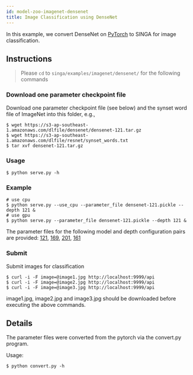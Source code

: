 ```yaml
---
id: model-zoo-imagenet-densenet
title: Image Classification using DenseNet
---
```


<!--- Licensed to the Apache Software Foundation (ASF) under one or more contributor license agreements.  See the NOTICE file distributed with this work for additional information regarding copyright ownership.  The ASF licenses this file to you under the Apache License, Version 2.0 (the "License"); you may not use this file except in compliance with the License.  You may obtain a copy of the License at http://www.apache.org/licenses/LICENSE-2.0 Unless required by applicable law or agreed to in writing, software distributed under the License is distributed on an "AS IS" BASIS, WITHOUT WARRANTIES OR CONDITIONS OF ANY KIND, either express or implied.  See the License for the specific language governing permissions and limitations under the License.  -->


In this example, we convert DenseNet on [PyTorch](https://github.com/pytorch/vision/blob/master/torchvision/models/densenet.py)
to SINGA for image classification.

## Instructions

> Please `cd` to `singa/examples/imagenet/densenet/` for the following commands

### Download one parameter checkpoint file
Download one parameter checkpoint file (see below) and the synset word file of ImageNet into this folder, e.g.,
```shell
$ wget https://s3-ap-southeast-1.amazonaws.com/dlfile/densenet/densenet-121.tar.gz
$ wget https://s3-ap-southeast-1.amazonaws.com/dlfile/resnet/synset_words.txt
$ tar xvf densenet-121.tar.gz
```

### Usage
```shell
$ python serve.py -h
```

### Example
```shell
# use cpu
$ python serve.py --use_cpu --parameter_file densenet-121.pickle --depth 121 &
# use gpu
$ python serve.py --parameter_file densenet-121.pickle --depth 121 &
```

The parameter files for the following model and depth configuration pairs are provided:
[121](https://s3-ap-southeast-1.amazonaws.com/dlfile/densenet/densenet-121.tar.gz), [169](https://s3-ap-southeast-1.amazonaws.com/dlfile/densenet/densenet-169.tar.gz), [201](https://s3-ap-southeast-1.amazonaws.com/dlfile/densenet/densenet-201.tar.gz), [161](https://s3-ap-southeast-1.amazonaws.com/dlfile/densenet/densenet-161.tar.gz)

### Submit
Submit images for classification
```shell
$ curl -i -F image=@image1.jpg http://localhost:9999/api
$ curl -i -F image=@image2.jpg http://localhost:9999/api
$ curl -i -F image=@image3.jpg http://localhost:9999/api
```

image1.jpg, image2.jpg and image3.jpg should be downloaded before executing the above commands.

## Details

The parameter files were converted from the pytorch via the convert.py program.

Usage:
```shell
$ python convert.py -h
```
